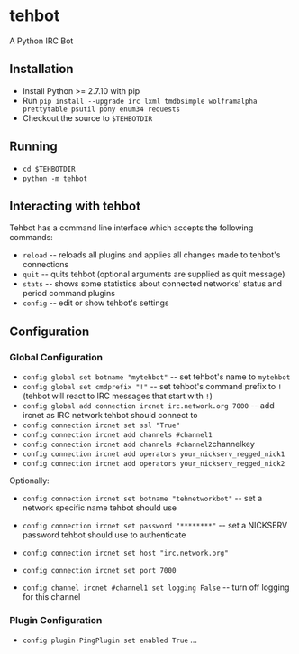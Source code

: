 # tehbot
A Python IRC Bot

## Installation
* Install Python >= 2.7.10 with pip
* Run `pip install --upgrade irc lxml tmdbsimple wolframalpha prettytable psutil pony enum34 requests`
* Checkout the source to `$TEHBOTDIR`

## Running
* `cd $TEHBOTDIR`
* `python -m tehbot`

## Interacting with tehbot
Tehbot has a command line interface which accepts the following commands:
* `reload` -- reloads all plugins and applies all changes made to tehbot's connections
* `quit` -- quits tehbot (optional arguments are supplied as quit message)
* `stats` -- shows some statistics about connected networks' status and period command plugins
* `config` -- edit or show tehbot's settings

## Configuration

### Global Configuration
* `config global set botname "mytehbot"` -- set tehbot's name to `mytehbot`
* `config global set cmdprefix "!"` -- set tehbot's command prefix to `!` (tehbot will react to IRC messages that start with `!`)
* `config global add connection ircnet irc.network.org 7000` -- add ircnet as IRC network tehbot should connect to
* `config connection ircnet set ssl "True"`
* `config connection ircnet add channels #channel1`
* `config connection ircnet add channels #channel2`channelkey
* `config connection ircnet add operators your_nickserv_regged_nick1`
* `config connection ircnet add operators your_nickserv_regged_nick2`

Optionally:
* `config connection ircnet set botname "tehnetworkbot"` -- set a network specific name tehbot should use
* `config connection ircnet set password "********"` -- set a NICKSERV password tehbot should use to authenticate
* `config connection ircnet set host "irc.network.org"`
* `config connection ircnet set port 7000`

* `config channel ircnet #channel1 set logging False` -- turn off logging for this channel

### Plugin Configuration
* `config plugin PingPlugin set enabled True`
...
